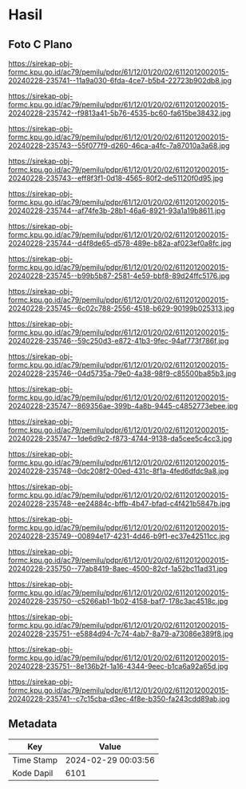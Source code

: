 # Hasil

## Foto C Plano

https://sirekap-obj-formc.kpu.go.id/ac79/pemilu/pdpr/61/12/01/20/02/6112012002015-20240228-235741--11a9a030-6fda-4ce7-b5b4-22723b902db8.jpg

https://sirekap-obj-formc.kpu.go.id/ac79/pemilu/pdpr/61/12/01/20/02/6112012002015-20240228-235742--f9813a41-5b76-4535-bc60-fa615be38432.jpg

https://sirekap-obj-formc.kpu.go.id/ac79/pemilu/pdpr/61/12/01/20/02/6112012002015-20240228-235743--55f077f9-d260-46ca-a4fc-7a87010a3a68.jpg

https://sirekap-obj-formc.kpu.go.id/ac79/pemilu/pdpr/61/12/01/20/02/6112012002015-20240228-235743--eff8f3f1-0d18-4565-80f2-de51120f0d95.jpg

https://sirekap-obj-formc.kpu.go.id/ac79/pemilu/pdpr/61/12/01/20/02/6112012002015-20240228-235744--af74fe3b-28b1-46a6-8921-93a1a19b8611.jpg

https://sirekap-obj-formc.kpu.go.id/ac79/pemilu/pdpr/61/12/01/20/02/6112012002015-20240228-235744--d4f8de65-d578-489e-b82a-af023ef0a8fc.jpg

https://sirekap-obj-formc.kpu.go.id/ac79/pemilu/pdpr/61/12/01/20/02/6112012002015-20240228-235745--b99b5b87-2581-4e59-bbf8-89d24ffc5176.jpg

https://sirekap-obj-formc.kpu.go.id/ac79/pemilu/pdpr/61/12/01/20/02/6112012002015-20240228-235745--6c02c788-2556-4518-b629-90199b025313.jpg

https://sirekap-obj-formc.kpu.go.id/ac79/pemilu/pdpr/61/12/01/20/02/6112012002015-20240228-235746--59c250d3-e872-41b3-9fec-94af773f786f.jpg

https://sirekap-obj-formc.kpu.go.id/ac79/pemilu/pdpr/61/12/01/20/02/6112012002015-20240228-235746--04d5735a-79e0-4a38-98f9-c85500ba85b3.jpg

https://sirekap-obj-formc.kpu.go.id/ac79/pemilu/pdpr/61/12/01/20/02/6112012002015-20240228-235747--869356ae-399b-4a8b-9445-c4852773ebee.jpg

https://sirekap-obj-formc.kpu.go.id/ac79/pemilu/pdpr/61/12/01/20/02/6112012002015-20240228-235747--1de6d9c2-f873-4744-9138-da5cee5c4cc3.jpg

https://sirekap-obj-formc.kpu.go.id/ac79/pemilu/pdpr/61/12/01/20/02/6112012002015-20240228-235748--0dc208f2-00ed-431c-8f1a-4fed6dfdc9a8.jpg

https://sirekap-obj-formc.kpu.go.id/ac79/pemilu/pdpr/61/12/01/20/02/6112012002015-20240228-235748--ee24884c-bffb-4b47-bfad-c4f421b5847b.jpg

https://sirekap-obj-formc.kpu.go.id/ac79/pemilu/pdpr/61/12/01/20/02/6112012002015-20240228-235749--00894e17-4231-4d46-b9f1-ec37e42511cc.jpg

https://sirekap-obj-formc.kpu.go.id/ac79/pemilu/pdpr/61/12/01/20/02/6112012002015-20240228-235750--77ab8419-8aec-4500-82cf-1a52bc11ad31.jpg

https://sirekap-obj-formc.kpu.go.id/ac79/pemilu/pdpr/61/12/01/20/02/6112012002015-20240228-235750--c5266ab1-1b02-4158-baf7-178c3ac4518c.jpg

https://sirekap-obj-formc.kpu.go.id/ac79/pemilu/pdpr/61/12/01/20/02/6112012002015-20240228-235751--e5884d94-7c74-4ab7-8a79-a73086e389f8.jpg

https://sirekap-obj-formc.kpu.go.id/ac79/pemilu/pdpr/61/12/01/20/02/6112012002015-20240228-235751--8e136b2f-1a16-4344-9eec-b1ca6a92a65d.jpg

https://sirekap-obj-formc.kpu.go.id/ac79/pemilu/pdpr/61/12/01/20/02/6112012002015-20240228-235741--c7c15cba-d3ec-4f8e-b350-fa243cdd89ab.jpg


## Metadata

| Key        | Value               |
| ---------- | ------------------- |
| Time Stamp | 2024-02-29 00:03:56 |
| Kode Dapil | 6101                |



